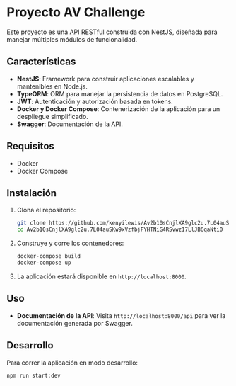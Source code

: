 # Proyecto AV Challenge

Este proyecto es una API RESTful construida con NestJS, diseñada para manejar múltiples módulos de funcionalidad.

## Características

- **NestJS**: Framework para construir aplicaciones escalables y mantenibles en Node.js.
- **TypeORM**: ORM para manejar la persistencia de datos en PostgreSQL.
- **JWT**: Autenticación y autorización basada en tokens.
- **Docker y Docker Compose**: Contenerización de la aplicación para un despliegue simplificado.
- **Swagger**: Documentación de la API.

## Requisitos

- Docker
- Docker Compose

## Instalación

1. Clona el repositorio:
    ```bash
    git clone https://github.com/kenyilewis/Av2b10sCnjlXA9glc2u.7L04auSKw9xVzfbjFYHTNiG4RSvwz17LlJB6qaNti0.git
    cd Av2b10sCnjlXA9glc2u.7L04auSKw9xVzfbjFYHTNiG4RSvwz17LlJB6qaNti0
    ```

2. Construye y corre los contenedores:
    ```bash
    docker-compose build
    docker-compose up
    ```

3. La aplicación estará disponible en `http://localhost:8000`.

## Uso

- **Documentación de la API**: Visita `http://localhost:8000/api` para ver la documentación generada por Swagger.

## Desarrollo

Para correr la aplicación en modo desarrollo:

```bash
npm run start:dev

